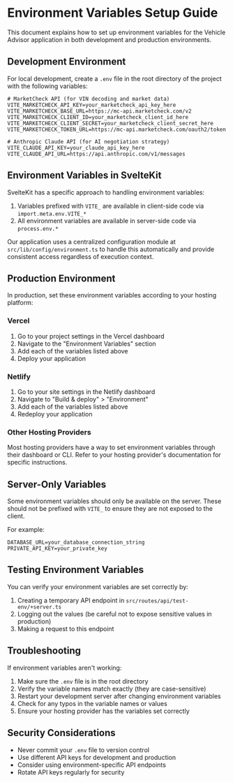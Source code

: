 # Environment Variables Setup Guide

This document explains how to set up environment variables for the Vehicle Advisor application in both development and production environments.

## Development Environment

For local development, create a `.env` file in the root directory of the project with the following variables:

```
# MarketCheck API (for VIN decoding and market data)
VITE_MARKETCHECK_API_KEY=your_marketcheck_api_key_here
VITE_MARKETCHECK_BASE_URL=https://mc-api.marketcheck.com/v2
VITE_MARKETCHECK_CLIENT_ID=your_marketcheck_client_id_here
VITE_MARKETCHECK_CLIENT_SECRET=your_marketcheck_client_secret_here
VITE_MARKETCHECK_TOKEN_URL=https://mc-api.marketcheck.com/oauth2/token

# Anthropic Claude API (for AI negotiation strategy)
VITE_CLAUDE_API_KEY=your_claude_api_key_here
VITE_CLAUDE_API_URL=https://api.anthropic.com/v1/messages
```

## Environment Variables in SvelteKit

SvelteKit has a specific approach to handling environment variables:

1. Variables prefixed with `VITE_` are available in client-side code via `import.meta.env.VITE_*`
2. All environment variables are available in server-side code via `process.env.*`

Our application uses a centralized configuration module at `src/lib/config/environment.ts` to handle this automatically and provide consistent access regardless of execution context.

## Production Environment

In production, set these environment variables according to your hosting platform:

### Vercel

1. Go to your project settings in the Vercel dashboard
2. Navigate to the "Environment Variables" section
3. Add each of the variables listed above
4. Deploy your application

### Netlify

1. Go to your site settings in the Netlify dashboard
2. Navigate to "Build & deploy" > "Environment"
3. Add each of the variables listed above
4. Redeploy your application

### Other Hosting Providers

Most hosting providers have a way to set environment variables through their dashboard or CLI. Refer to your hosting provider's documentation for specific instructions.

## Server-Only Variables

Some environment variables should only be available on the server. These should not be prefixed with `VITE_` to ensure they are not exposed to the client.

For example:
```
DATABASE_URL=your_database_connection_string
PRIVATE_API_KEY=your_private_key
```

## Testing Environment Variables

You can verify your environment variables are set correctly by:

1. Creating a temporary API endpoint in `src/routes/api/test-env/+server.ts`
2. Logging out the values (be careful not to expose sensitive values in production)
3. Making a request to this endpoint

## Troubleshooting

If environment variables aren't working:

1. Make sure the `.env` file is in the root directory
2. Verify the variable names match exactly (they are case-sensitive)
3. Restart your development server after changing environment variables
4. Check for any typos in the variable names or values
5. Ensure your hosting provider has the variables set correctly

## Security Considerations

- Never commit your `.env` file to version control
- Use different API keys for development and production
- Consider using environment-specific API endpoints
- Rotate API keys regularly for security